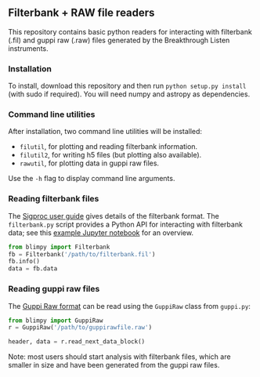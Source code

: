 ## Filterbank + RAW file readers

This repository contains basic python readers for interacting with filterbank (.fil) and guppi raw (.raw) files generated
by the Breakthrough Listen instruments.

### Installation

To install, download this repository and then run `python setup.py install` (with sudo if required). You will need numpy and astropy as dependencies.

### Command line utilities

After installation, two command line utilities will be installed:
* `filutil`, for plotting and reading filterbank information.
* `filutil2`, for writing h5 files (but plotting also available).
* `rawutil`, for plotting data in guppi raw files.

Use the `-h` flag to display command line arguments.

### Reading filterbank files
The [Sigproc user guide](http://sigproc.sourceforge.net/sigproc.pdf) gives details of the filterbank format. The `filterbank.py` script provides a Python API for interacting with filterbank data; see this [example Jupyter notebook](https://github.com/UCBerkeleySETI/breakthrough/blob/master/GBT/voyager/voyager.ipynb) for an overview.

```python
from blimpy import Filterbank
fb = Filterbank('/path/to/filterbank.fil')
fb.info()
data = fb.data
```

### Reading guppi raw files
The [Guppi Raw format](https://github.com/UCBerkeleySETI/breakthrough/blob/master/doc/RAW-File-Format.md) can be read using the `GuppiRaw` class from `guppi.py`:

```python
from blimpy import GuppiRaw
r = GuppiRaw('/path/to/guppirawfile.raw')

header, data = r.read_next_data_block()
```

Note: most users should start analysis with filterbank files, which are smaller in size and have been generated from the guppi raw files.
